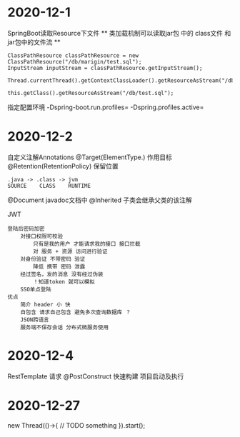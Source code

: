 # 2020-12-1
SpringBoot读取Resource下文件
** 类加载机制可以读取jar包 中的 class文件 和 jar包中的文件流 **
```
ClassPathResource classPathResource = new ClassPathResource("/db/marigin/test.sql");
InputStream inputStream = classPathResource.getInputStream();
```
```
Thread.currentThread().getContextClassLoader().getResourceAsStream("/db/test.sql");
```
```
this.getClass().getResourceAsStream("/db/test.sql");
```

指定配置环境
-Dspring-boot.run.profiles=
-Dspring.profiles.active=

# 2020-12-2
自定义注解Annotations
@Target(ElementType.) 作用目标
@Retention(RetentionPolicy) 保留位置 
```
.java -> .class -> jvm
SOURCE    CLASS    RUNTIME
```
@Document javadoc文档中
@Inherited 子类会继承父类的该注解

JWT
```
登陆后密码加密
    对接口权限可校验
        只有是我的用户 才能请求我的接口 接口拦截
        对 服务 + 资源 访问进行验证
    对身份验证 不带密码 验证
        降低 携带 密码 泄露
    经过签名，发的消息 没有经过伪装
        ！知道token 就可以模拟
    SSO单点登陆 
优点
    简介 header 小 快
    自包含 请求自己包含 避免多次查询数据库 ？
    JSON跨语言
    服务端不保存会话 分布式微服务使用
```

# 2020-12-4
RestTemplate 请求
@PostConstruct 快速构建 项目启动及执行

# 2020-12-27
new Thread(()->{
    // TODO something
}).start();
